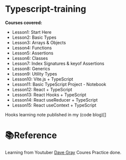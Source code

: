 # Typescript-training

**Courses covered:**

- Lesson1: Start Here
- Lesson2: Basic Types
- Lesson3: Arrays & Objects
- Lesson4: Functions
- Lesson5: Assertions
- Lesson6: Classes
- Lesson7: Index Signatures & keyof Assertions
- Lesson8: Generics
- Lesson9: Utility Types
- Lesson10: Vite.js + TypeScript
- Lesson11: Basic TypeScript Project - Notebook
- Lesson12: React + TypeScript
- Lesson13: React Hooks + TypeScript
- Lesson14: React useReducer + TypeScript
- Lesson15: React useContext + TypeScript

Hooks learning note published in my (code blog)[]

# 📚Reference

Learning from Youtuber [Dave Gray](https://www.youtube.com/watch?v=gieEQFIfgYc&ab_channel=DaveGray)
Coures Practice done.
